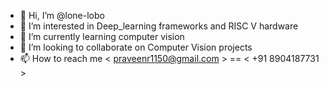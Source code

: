- 👋 Hi, I’m @lone-lobo
- 👀 I’m interested in Deep_learning frameworks and RISC V hardware
- 🌱 I’m currently learning computer vision 
- 💞️ I’m looking to collaborate on Computer Vision projects
- 📫 How to reach me < praveenr1150@gmail.com > == < +91 8904187731 >

<!---
lone-lobo/lone-lobo is a ✨ special ✨ repository because its `README.md` (this file) appears on your GitHub profile.
You can click the Preview link to take a look at your changes.
--->
